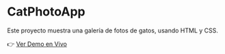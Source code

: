# CatPhotoApp

Este proyecto muestra una galería de fotos de gatos, usando HTML y CSS.

👉 [Ver Demo en Vivo](https://CarlosArturoUtrera.github.io/CatPhotoApp/)


